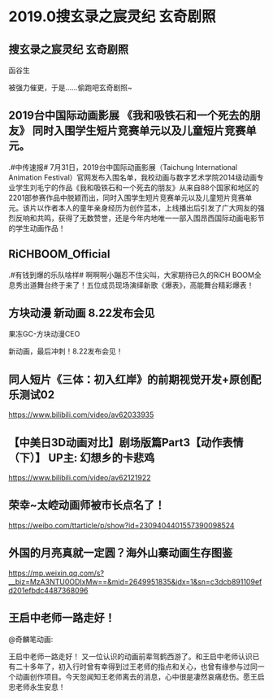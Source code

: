 # 2019.0搜玄录之宸灵纪 玄奇剧照

## 搜玄录之宸灵纪 玄奇剧照

函谷生    

被强力催更，于是……偷跑吧玄奇剧照~
## 2019台中国际动画影展 《我和吸铁石和一个死去的朋友》 同时入围学生短片竞赛单元以及儿童短片竞赛单元。

.#中传速报#
7月31日，2019台中国际动画影展（Taichung International Animation Festival）官网发布入围名单，我校动画与数字艺术学院2014级动画专业学生刘毛宁的作品《我和吸铁石和一个死去的朋友》从来自88个国家和地区的2201部参赛作品中脱颖而出，同时入围学生短片竞赛单元以及儿童短片竞赛单元。该片以作者本人的童年亲身经历为创作蓝本，上线播出后引发了广大网友的强烈反响和共鸣，获得了无数赞誉，还是今年内地唯一一部入围昂西国际动画电影节的学生动画作品！
## RiCHBOOM_Official  

.#有钱到爆的乐队啥样# 啊啊啊小蹦忍不住尖叫，大家期待已久的RiCH BOOM全息秀出道舞台终于来了！五位成员现场演绎新歌《爆表》，高能舞台精彩爆表！
## 方块动漫 新动画 8.22发布会见

果冻GC-方块动漫CEO

新动画，最后冲刺！8.22发布会见！
## 同人短片《三体：初入红岸》的前期视觉开发+原创配乐测试02

https://www.bilibili.com/video/av62033935
##   【中美日3D动画对比】剧场版篇Part3【动作表情（下）】 UP主: 幻想乡的卡悲鸡

https://www.bilibili.com/video/av62121922
## 荣幸~太崆动画师被市长点名了！

https://weibo.com/ttarticle/p/show?id=2309404401557390098524
## 外国的月亮真就一定圆？海外山寨动画生存图鉴

https://mp.weixin.qq.com/s?__biz=MzA3NTU0ODIxMw==&mid=2649951835&idx=1&sn=c3dcb891109efd201efbdc4487368096
## 王启中老师一路走好！

@奇麟笔动画:

王启中老师一路走好！ 又一位认识的动画前辈驾鹤西游了。和王启中老师认识已有二十多年了，初入行时曾有幸得到过王老师的指点和关心，也曾有缘参与过同一个动画创作项目。今天忽闻知王老师离去的消息，心中很是凄然哀痛悲伤。愿王启忠老师永生安息！
 